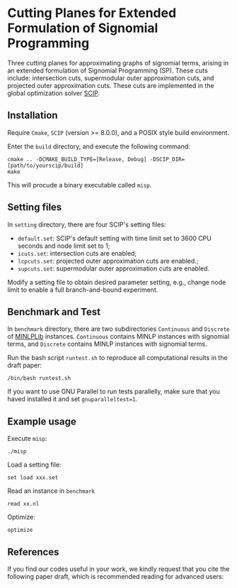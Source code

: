 # Cutting Planes for Extended Formulation of Signomial Programming

Three cutting planes for approximating graphs of signomial terms, arising in an extended formulation of 
Signomial Programming (SP). These cuts include: intersection cuts, supermodular outer approximation cuts, and projected outer approximation cuts. These cuts are implemented in  the global optimization solver [SCIP](https://www.scipopt.org/).

## Installation
Require `Cmake`, `SCIP` (version >= 8.0.0), and a POSIX style build environment. 

Enter the `build` directory, and execute the following command:
```
cmake .. -DCMAKE_BUILD_TYPE=[Release, Debug] -DSCIP_DIR=[path/to/yourscip/build]
make
```

This will procude a binary executable called `misp`.

## Setting files
In `setting` directory, there are four SCIP's setting files:
* `default.set`: SCIP's default setting with time limit set to 3600 CPU seconds and node limit set to 1;
* `icuts.set`: intersection cuts are enabled;
* `lcpcuts.set`: projected outer approximation cuts are enabled.;
* `supcuts.set`: supermodular outer approximation cuts are enabled.

Modify a setting file to obtain desired parameter setting, e.g., change node limit to enable a full branch-and-bound experiment.

## Benchmark and Test
In `benchmark` directory, there are two subdirectories `Continuous` and `Discrete` of [MINLPLib](https://www.minlplib.org/) instances. `Continuous` contains MINLP instances with signomial terms, and `Discrete` contains MINLP instances with signomial terms.

Run the bash script `runtest.sh` to reproduce all computational results in the draft paper:
```
/bin/bash runtest.sh
```
If you want to use GNU Parallel to run tests parallelly, make sure that you haved installed it and set `gnuparalleltest=1`.


## Example usage

Execute `misp`:
```
./misp
```
Load a setting file:
```
set load xxx.set
```
Read an instance in `benchmark`
```
read xx.nl
```
Optimize:
```
optimize
```


## References

If you find our codes useful in your work, we kindly request that you cite the following paper draft, which is recommended reading for advanced users:

